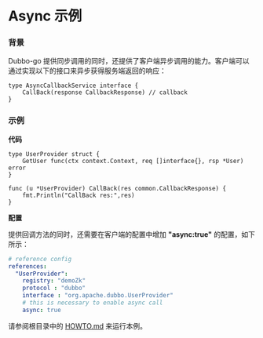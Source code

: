 # Async 示例

### 背景

Dubbo-go 提供同步调用的同时，还提供了客户端异步调用的能力。客户端可以通过实现以下的接口来异步获得服务端返回的响应：


```golang
type AsyncCallbackService interface {
	CallBack(response CallbackResponse) // callback
}
```

### 示例

**代码**

```golang
type UserProvider struct {
	GetUser func(ctx context.Context, req []interface{}, rsp *User) error
}

func (u *UserProvider) CallBack(res common.CallbackResponse) {
	fmt.Println("CallBack res:",res)
}
```

**配置**

提供回调方法的同时，还需要在客户端的配置中增加 **"async:true"** 的配置，如下所示：

```yaml
# reference config
references:
  "UserProvider":
    registry: "demoZk"
    protocol : "dubbo"
    interface : "org.apache.dubbo.UserProvider"
    # this is necessary to enable async call
    async: true
```

请参阅根目录中的 [HOWTO.md](../HOWTO_zh.md) 来运行本例。


